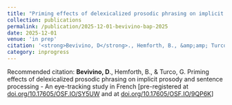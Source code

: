 ```yaml
---
title: "Priming effects of delexicalized prosodic phrasing on implicit prosody and sentence processing - An eye-tracking study in French"
collection: publications
permalink: /publication/2025-12-01-bevivino-bap-2025
date: 2025-12-01
venue: 'in prep'
citation: '<strong>Bevivino, D</strong>., Hemforth, B., &amp;amp; Turco, G. Priming effects of delexicalized prosodic phrasing on implicit prosody and sentence processing - An eye-tracking study in French [pre-registered at <a href=&quot;https://doi.org/10.17605/OSF.IO/SY5UW&quot;>doi.org/10.17605/OSF.IO/SY5UW</a> and at <a href=&quot;https://doi.org/10.17605/OSF.IO/9QP6K&quot;>doi.org/10.17605/OSF.IO/9QP6K</a>]'
category: inprogress
---
```

Recommended citation: <strong>Bevivino, D</strong>., Hemforth, B., &amp; Turco, G. Priming effects of delexicalized prosodic phrasing on implicit prosody and sentence processing - An eye-tracking study in French [pre-registered at <a href="https://doi.org/10.17605/OSF.IO/SY5UW">doi.org/10.17605/OSF.IO/SY5UW</a> and at <a href="https://doi.org/10.17605/OSF.IO/9QP6K">doi.org/10.17605/OSF.IO/9QP6K</a>]